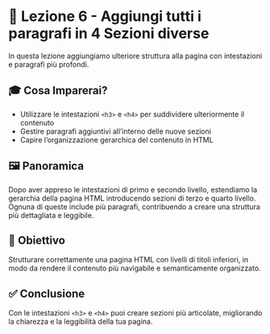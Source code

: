 # 📘 Lezione 6 - Aggiungi tutti i paragrafi in 4 Sezioni diverse

In questa lezione aggiungiamo ulteriore struttura alla pagina con intestazioni e paragrafi più profondi.

## 🎓 Cosa Imparerai?

- Utilizzare le intestazioni `<h3>` e `<h4>` per suddividere ulteriormente il contenuto
- Gestire paragrafi aggiuntivi all’interno delle nuove sezioni
- Capire l’organizzazione gerarchica del contenuto in HTML

## 🖼️ Panoramica

Dopo aver appreso le intestazioni di primo e secondo livello, estendiamo la gerarchia della pagina HTML introducendo sezioni di terzo e quarto livello. Ognuna di queste include più paragrafi, contribuendo a creare una struttura più dettagliata e leggibile.

## 🎯 Obiettivo

Strutturare correttamente una pagina HTML con livelli di titoli inferiori, in modo da rendere il contenuto più navigabile e semanticamente organizzato.

## ✅ Conclusione

Con le intestazioni `<h3>` e `<h4>` puoi creare sezioni più articolate, migliorando la chiarezza e la leggibilità della tua pagina.
